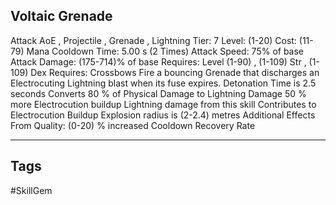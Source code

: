 ## Voltaic Grenade
Attack
AoE , Projectile , Grenade , Lightning
Tier: 7
Level: (1-20)
Cost: (11-79) Mana
Cooldown Time: 5.00 s (2 Times)
Attack Speed: 75% of base
Attack Damage: (175-714)% of base
Requires: Level (1-90) , (1-109) Str , (1-109) Dex
Requires: Crossbows
Fire a bouncing Grenade that discharges an Electrocuting Lightning blast when its fuse expires.
Detonation Time is 2.5 seconds
Converts 80 % of Physical Damage to Lightning Damage
50 % more Electrocution buildup
Lightning damage from this skill Contributes to Electrocution Buildup
Explosion radius is (2-2.4) metres
Additional Effects From Quality:
(0-20) % increased Cooldown Recovery Rate

---
## Tags
#SkillGem
